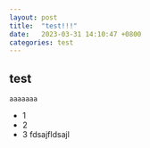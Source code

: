 ```yaml
---
layout: post
title:  "test!!!"
date:   2023-03-31 14:10:47 +0800
categories: test
---
```

## test
`aaaaaaa`
- 1
- 2
- 3
fdsajfldsajl